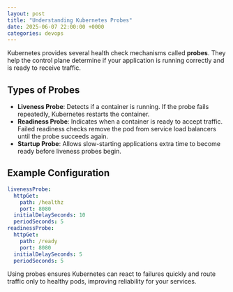 ```yaml
---
layout: post
title: "Understanding Kubernetes Probes"
date: 2025-06-07 22:00:00 +0000
categories: devops
---
```

Kubernetes provides several health check mechanisms called **probes**. They help the control plane determine if your application is running correctly and is ready to receive traffic.

## Types of Probes

- **Liveness Probe**: Detects if a container is running. If the probe fails repeatedly, Kubernetes restarts the container.
- **Readiness Probe**: Indicates when a container is ready to accept traffic. Failed readiness checks remove the pod from service load balancers until the probe succeeds again.
- **Startup Probe**: Allows slow-starting applications extra time to become ready before liveness probes begin.

## Example Configuration

```yaml
livenessProbe:
  httpGet:
    path: /healthz
    port: 8080
  initialDelaySeconds: 10
  periodSeconds: 5
readinessProbe:
  httpGet:
    path: /ready
    port: 8080
  initialDelaySeconds: 5
  periodSeconds: 5
```

Using probes ensures Kubernetes can react to failures quickly and route traffic only to healthy pods, improving reliability for your services.

